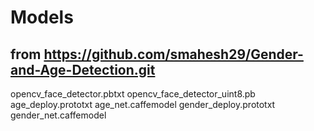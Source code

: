 # Models

## from https://github.com/smahesh29/Gender-and-Age-Detection.git

opencv_face_detector.pbtxt
opencv_face_detector_uint8.pb
age_deploy.prototxt
age_net.caffemodel
gender_deploy.prototxt
gender_net.caffemodel
